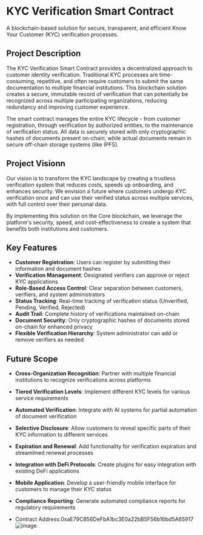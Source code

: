 # KYC Verification Smart Contract

A blockchain-based solution for secure, transparent, and efficient Know Your Customer (KYC) verification processes.

## Project Description

The KYC Verification Smart Contract provides a decentralized approach to customer identity verification. Traditional KYC processes are time-consuming, repetitive, and often require customers to submit the same documentation to multiple financial institutions. This blockchain solution creates a secure, immutable record of verification that can potentially be recognized across multiple participating organizations, reducing redundancy and improving customer experience.

The smart contract manages the entire KYC lifecycle - from customer registration, through verification by authorized entities, to the maintenance of verification status. All data is securely stored with only cryptographic hashes of documents present on-chain, while actual documents remain in secure off-chain storage systems (like IPFS).

## Project Visionn
Our vision is to transform the KYC landscape by creating a trustless verification system that reduces costs, speeds up onboarding, and enhances security. We envision a future where customers undergo KYC verification once and can use their verified status across multiple services, with full control over their personal data. 

By implementing this solution on the Core blockchain, we leverage the platform's security, speed, and cost-effectiveness to create a system that benefits both institutions and customers.

## Key Features

- **Customer Registration**: Users can register by submitting their information and document hashes
- **Verification Management**: Designated verifiers can approve or reject KYC applications
- **Role-Based Access Control**: Clear separation between customers, verifiers, and system administrators
- **Status Tracking**: Real-time tracking of verification status (Unverified, Pending, Verified, Rejected)
- **Audit Trail**: Complete history of verifications maintained on-chain
- **Document Security**: Only cryptographic hashes of documents stored on-chain for enhanced privacy
- **Flexible Verification Hierarchy**: System administrator can add or remove verifiers as needed

## Future Scope

- **Cross-Organization Recognition**: Partner with multiple financial institutions to recognize verifications across platforms
- **Tiered Verification Levels**: Implement different KYC levels for various service requirements
- **Automated Verification**: Integrate with AI systems for partial automation of document verification
- **Selective Disclosure**: Allow customers to reveal specific parts of their KYC information to different services
- **Expiration and Renewal**: Add functionality for verification expiration and streamlined renewal processes
- **Integration with DeFi Protocols**: Create plugins for easy integration with existing DeFi applications
- **Mobile Application**: Develop a user-friendly mobile interface for customers to manage their KYC status
- **Compliance Reporting**: Generate automated compliance reports for regulatory requirements

- Contract Address:0xaE79C856DeFbA1bc3E0a22bB5F56b16bd5A65917
![image](https://github.com/user-attachments/assets/b5731b35-ea31-42d2-837c-0a01fad90226)

